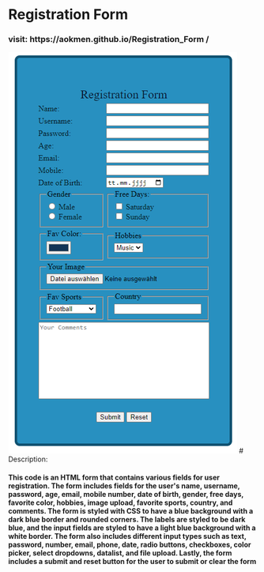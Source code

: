 # Registration Form

<h3>visit: https://aokmen.github.io/Registration_Form
/</h3>
<img alt="alt_text" src="./img.png"/>
# Description:

#### This code is an HTML form that contains various fields for user registration. The form includes fields for the user's name, username, password, age, email, mobile number, date of birth, gender, free days, favorite color, hobbies, image upload, favorite sports, country, and comments. The form is styled with CSS to have a blue background with a dark blue border and rounded corners. The labels are styled to be dark blue, and the input fields are styled to have a light blue background with a white border. The form also includes different input types such as text, password, number, email, phone, date, radio buttons, checkboxes, color picker, select dropdowns, datalist, and file upload. Lastly, the form includes a submit and reset button for the user to submit or clear the form
